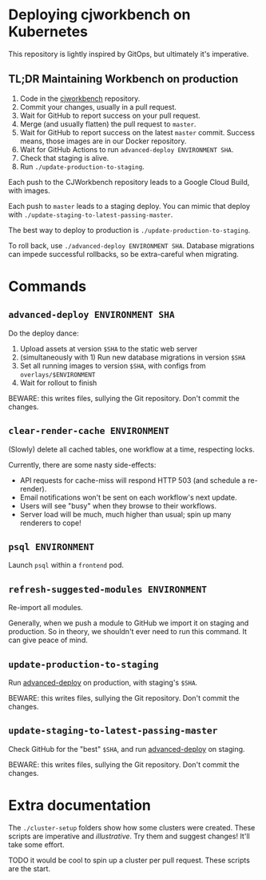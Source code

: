 # Deploying cjworkbench on Kubernetes

This repository is lightly inspired by GitOps, but ultimately it's imperative.

## TL;DR Maintaining Workbench on production

1. Code in the [cjworkbench](https://github.com/CJWorkbench/CJWorkbench)
   repository.
2. Commit your changes, usually in a pull request.
3. Wait for GitHub to report success on your pull request.
4. Merge (and usually flatten) the pull request to `master`.
5. Wait for GitHub to report success on the latest `master` commit. Success
   means, those images are in our Docker repository.
6. Wait for GitHub Actions to run `advanced-deploy ENVIRONMENT SHA`.
7. Check that staging is alive.
8. Run `./update-production-to-staging`.

Each push to the CJWorkbench repository leads to a Google Cloud Build, with
images.

Each push to `master` leads to a staging deploy. You can mimic that deploy
with `./update-staging-to-latest-passing-master`.

The best way to deploy to production is `./update-production-to-staging`.

To roll back, use `./advanced-deploy ENVIRONMENT SHA`. Database migrations can
impede successful rollbacks, so be extra-careful when migrating.

# Commands

## <a name="advanced-deploy"></a>`advanced-deploy ENVIRONMENT SHA`

Do the deploy dance:

1. Upload assets at version `$SHA` to the static web server
2. (simultaneously with 1) Run new database migrations in version `$SHA`
3. Set all running images to version `$SHA`, with configs from `overlays/$ENVIRONMENT`
4. Wait for rollout to finish

BEWARE: this writes files, sullying the Git repository. Don't commit the
changes.

## `clear-render-cache ENVIRONMENT`

(Slowly) delete all cached tables, one workflow at a time, respecting locks.

Currently, there are some nasty side-effects:

* API requests for cache-miss will respond HTTP 503 (and schedule a re-render).
* Email notifications won't be sent on each workflow's next update.
* Users will see "busy" when they browse to their workflows.
* Server load will be much, much higher than usual; spin up many renderers to cope!

## `psql ENVIRONMENT`

Launch `psql` within a `frontend` pod.

## `refresh-suggested-modules ENVIRONMENT`

Re-import all modules.

Generally, when we push a module to GitHub we import it on staging and
production. So in theory, we shouldn't ever need to run this command. It can
give peace of mind.

## `update-production-to-staging`

Run [advanced-deploy](#advanced-deploy) on production, with staging's `$SHA`.

BEWARE: this writes files, sullying the Git repository. Don't commit the
changes.

## `update-staging-to-latest-passing-master`

Check GitHub for the "best" `$SHA`, and run [advanced-deploy](#advanced-deploy)
on staging.

BEWARE: this writes files, sullying the Git repository. Don't commit the
changes.

# Extra documentation

The `./cluster-setup` folders show how some clusters were created. These scripts
are imperative and _illustrative_. Try them and suggest changes! It'll take some
effort.

TODO it would be cool to spin up a cluster per pull request. These scripts are
the start.
